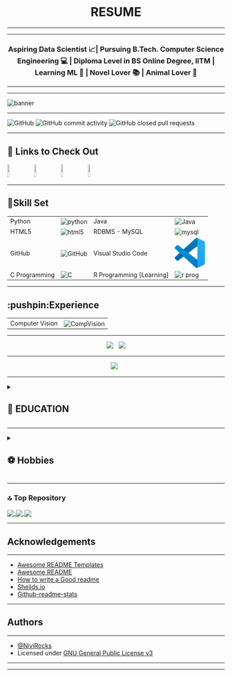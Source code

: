 <html>
    <body >
<h1 align ="center" >RESUME </h1>
<hr><hr>
<h3 align="center" >Aspiring Data Scientist 📈| Pursuing B.Tech. Computer Science Engineering 💻 | Diploma Level in BS Online Degree, IITM | Learning ML 📌 | Novel Lover 📚 | Animal Lover 🐶 </h3>
<hr><hr>
<!-- BANNER --!>
<img height="350" width="1000" alt="banner" src= "https://user-images.githubusercontent.com/96379756/169536609-a31233da-5983-493a-80db-7d3f5d908b7d.png"><hr>
<!-- SHEILDS --!>
<div width="100%">
<img alt="GitHub" src="https://img.shields.io/github/license/NiviRocks/NiviRocks.github.io?color=ed367a&logo=Github&logoColor=%23fbd3e2"> 
<img alt="GitHub commit activity" src="https://img.shields.io/github/commit-activity/y/NiviRocks/NiviRocks?color=grey&logo=github">
<img alt="GitHub closed pull requests" src="https://img.shields.io/github/issues-pr-closed/NiviRocks/NiviRocks?logo=github">
</div><hr>
<h2>🔗 Links to Check Out </h2>
<div aling="center">
<a href="https://github.com/NiviRocks"><img src="https://user-images.githubusercontent.com/96379756/169337870-ee4488d5-dfd8-47ca-8d10-be7ff50b6d1a.png" height="30" width="10%"></a>
&nbsp;
<a href="https://www.linkedin.com/"><img src="https://img.shields.io/badge/linkedin-0A66C2?style=for-the-badge&logo=linkedin&logoColor=white" height="30" width="10%"></a>
&nbsp;
<a href="https://leetcode.com/Nibedita_Chakraborty/"><img src="https://user-images.githubusercontent.com/96379756/147282294-bbf07a45-353d-436b-9364-38af841647d7.png" height="30" width="10%"></a>
&nbsp;
<a href="https://www.codechef.com/users/nibedita_chk"><img src="https://user-images.githubusercontent.com/96379756/169338377-223ffa25-4eb9-48fb-a135-033c0740587d.jpg" height="30" width="10%"></a>
&nbsp; </div><hr> 

<h2>🚧Skill Set </h2>
<table>
    <tr>
        <td>Python  </td>
        <td><img align="center" width="70" height="70" alt="python" src="https://user-images.githubusercontent.com/96379756/147038109-5a4acce6-3b85-4eb9-b3b2-fdfb1f5fd81c.jpg"></td>
        <td>Java</td>
        <td><img  align="center" alt="Java"  width="70" height="70" src="https://user-images.githubusercontent.com/96379756/177587242-c31cf239-3878-447c-b9b9-7bb7f1a96c30.png" /></td>
    </tr>
    <tr>
        <td>HTML5 </td>
        <td><img align="center" src="https://user-images.githubusercontent.com/96379756/147041217-54a4d425-78ea-41c2-9f6a-249b867814e7.jpg"  width="70" height="70"         alt="html5"></td>
        <td>RDBMS - MySQL </td>
        <td><img align="center" src="https://user-images.githubusercontent.com/96379756/147041148-d043a3d9-1588-418a-85c3-4a3a2472e480.png"  width="70" height="70"         alt="mysql" ></td>
    </tr>
    <tr>
        <td>GitHub </td>
        <td><img  align="center" alt="GitHub" width="70" height="70" src="https://user-images.githubusercontent.com/96379756/147045628-c81a32e6-121d-4fb1-b5c9-703a64425849.png" /></td>
        <td> Visual Studio Code </td>
        <td><img align="center" alt="Visual Studio Code"  width="70" height="70"    src="https://raw.githubusercontent.com/github/explore/80688e429a7d4ef2fca1e82350fe8e3517d3494d/topics/visual-studio-code/visual-studio-code.png" /></td>
    </tr>
    <tr>
        <td>C Programming </td>
        <td><img align="center" alt="C" width="70" height="70" src="https://user-images.githubusercontent.com/96379756/169338552-64ed131c-cda6-4b20-bb26-f69882aa92e2.png" /> </td>
        <td>R Programming [Learning]</td>
        <td><img align="center"  width="70" height="70" alt="r prog" src="https://user-images.githubusercontent.com/96379756/147038105-5900bfd8-4550-4c6c-8f44-b09b3aa00baf.jpg"></td>
    </tr>
    <tr>
        <!-- <td>Git  </td>
            <td><img  align="center" alt="Git" width="70" height="70"                                                               src="https://raw.githubusercontent.com/github/explore/80688e429a7d4ef2fca1e82350fe8e3517d3494d/topics/git/git.png" /></td> --!>
     </tr>
 </table>
<hr>
<h2>:pushpin:Experience  </h2>
<table>
    <tr> 
        <td> Computer Vision </td>
        <td> <img align="center" alt="CompVision" width="100" height="100" src="https://user-images.githubusercontent.com/96379756/193036069-248d25a1-33ea-4f18-a2e2-8f4ae97251f6.png"> </td>
    </tr>
<table>        
<hr>
<div align="center">
<!-- STATS --!>
<img width="47%" src="https://github-readme-stats.vercel.app/api?username=NiviRocks&theme=jolly&show_icons=true&count_private=true&bg_color=3b0519&icon_color=fef7f9"  /> &nbsp;
<!-- STREAKS --!>
 <img width="50%" src="http://github-readme-streak-stats.herokuapp.com?user=NiviRocks&theme=dark&date_format=j%20M%5B%20Y%5D&ring=FE0C65&currStreakLabel=F0558E&background=3B0519" />
</div> <hr> 
<!-- <h2> 🏆 Trophies </h2>
<p align="left"> <a href="https://github.com/ryo-ma/github-profile-trophy"><img src="https://github-profile-trophy.vercel.app/?username=NiviRocks&theme=dark_lover&no-bg=true&column=6" alt="NiviRocks" /></a> </p> --!> 

<div align="center"> 
<!-- MOST USED LANGUAGE --!>
<img width="35%" src="https://github-readme-stats.vercel.app/api/top-langs/?username=NiviRocks&&langs_count=8&layout=compact&bg_color=3b0519&theme=jolly" /> &nbsp;
<!-- ACTIVITY GRAPH --!>
 <!-- <img width="60%" src="https://activity-graph.herokuapp.com/graph?username=NiviRocks&theme=dracula&bg_color=3b0519" alt="NiviRocks" /> --!>
</div> <hr>
<details><summary>
<h2>📖 EDUCATION </h2></summary>
<hr>
<img width="200" height="200" align="right" alt="msit logo" src="https://user-images.githubusercontent.com/96379756/146984366-a97d2415-8acd-42a2-8ccf-625090b161b0.png">
<h3>B.Tech in Computer Science Engineering</h3>

<p>
🎗Pursuing B.Tech in Computer Science Engineering from Meghand Saha Institute of Technology, Kolkata, West Bengal.<br>
    🎗Batch:-2020-2024</p>
Currently in 3rd year <br><hr>
<h3>B.Sc. In Data Science and Programming (Duel Degree)</h3>
<img alt="iitm-logo" src="https://user-images.githubusercontent.com/96379756/146984436-13ba2603-6b8b-4c37-9659-c7b9857fa8ae.png">

<p>🎗Currently enrolled in B.Sc. In Data Science and Programming from IIT Madras.<br>🎗Completed Foundation Level with 8.8 CGPA, moving on to Diploma Level.</p>
<hr><br>
<img alt="kvs logo" height="150" width="200" align="right" src="https://user-images.githubusercontent.com/96379756/146983457-576dfcc0-c3b3-47b8-903f-20f445ca1ccf.jpg">
<h3>Schooling</h3>

<p>🎗Completed 10+2 level from Kendriya Vidyalaya No.1 Saltlake, Kolkata (year 2020) <br> 
    🎗Scored 94.6 % in 12th boards; CBSE Board.</p></details>
<hr>
<details><summary><h2>⚽ Hobbies </h2></summary>
<h3> 📚 Novel Reading </h3>
<h4>🎀My Best Reading Experiences </h4><br>
<p>
1. Harry Potter Series by J.K.Rowling 🧙‍♂️ <br>
2. Sherlock Holmes by Athur Conan Doyle 🤠   <br>
3. Famous Five by Enid Blyton 🚲 <br>
4. To Kill a Mocking Bird by Harper Lee 🕊 <br>
5. Thousand Splendid Sun by Khaled Hossaini ☀ <br>
6. The Monk Who Sold His Ferrari 🛶 <br>
    </p>
<h3> 🎨Painting </h3>
1. Pencil Sketch<br>
2. Water Painting
</details><hr>
<h3> 🔝 Top Repository </h3>
<a href="https://github.com/NiviRocks/DataStructureAlgorithms">
  <img align="center" src="https://github-readme-stats.vercel.app/api/pin/?username=NiviRocks&repo=DataStructureAlgorithms&theme=synthwave&show_icons=true" />
</a>
<a href="https://github.com/NiviRocks/NiviRocks.github.io">
  <img align="center" src="https://github-readme-stats.vercel.app/api/pin/?username=NiviRocks&repo=NiviRocks.github.io&theme=synthwave&show_icons=true" />
</a>
<a href="https://github.com/NiviRocks/GraphAlgos">
  <img align="center" src="https://github-readme-stats.vercel.app/api/pin/?username=NiviRocks&repo=GraphAlgos&theme=synthwave&show_icons=true" />
</a><hr>
<h2> Acknowledgements </h2><hr>

 - <a href="https://awesomeopensource.com/project/elangosundar/awesome-README-templates" > Awesome README Templates </a>
 - <a href="https://github.com/matiassingers/awesome-readme">Awesome README</a>
 - <a href="https://bulldogjob.com/news/449-how-to-write-a-good-readme-for-your-github-project" > How to write a Good readme</a>
 - <a href="https://shields.io">Sheilds.io</a>
 - <a href="https://github.com/anuraghazra/github-readme-stats">Github-readme-stats</a>  
<hr>


<h2>Authors</h2> <hr>

- <a href="https://www.github.com/NiviRocks"> @NiviRocks </a>
- Licensed under [GNU General Public License v3](LICENSE)
<hr><hr>
    </body>
</html>
